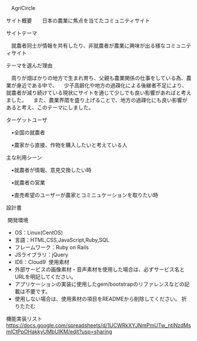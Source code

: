 　AgriCircle
​

 サイト概要　　日本の農業に焦点を当てたコミュニティサイト

 サイトテーマ

　就農者同士が情報を共有したり、非就農者が農業に興味が出る様なコミュニティサイト

 テーマを選んだ理由

　周りが畑ばかりの地方で生まれ育ち、父親も農業関係の仕事をしている為、農業が身近である中で、
　少子高齢化や地方の過疎化による後継者不足により、就農者が減り続けている現状にサイトを通じて少しでも良い影響があればと考えました。
　また、農業界隈を盛り上げることで、地方の過疎化にも良い影響があると考え、このテーマにしました。

 ターゲットユーザ

　•全国の就農者

　•農家から直接、作物を購入したいと考えている人

 主な利用シーン

　•就農者が情報、意見交換したい時

　•就農者の営業

　•直売希望のユーザーが農家とコミニュケーションを取りたい時

 設計書

​
 開発環境
- OS：Linux(CentOS)
- 言語：HTML,CSS,JavaScript,Ruby,SQL
- フレームワーク：Ruby on Rails
- JSライブラリ：jQuery
- IDE：Cloud9
​
 使用素材
- 外部サービスの画像素材・音声素材を使用した場合は、必ずサービス名とURLを明記してください。
- アプリケーションの実装に使用したgem/bootstrapのリファレンスなどの記載は不要です。
- 使用しない場合は、使用素材の項目をREADMEから削除してください。
折りたたむ

機能実装リスト
　https://docs.google.com/spreadsheets/d/1UCWRkXYJNmPmUTw_ntiNzdMsmICtPpOHakkyUMbUIKM/edit?usp=sharing